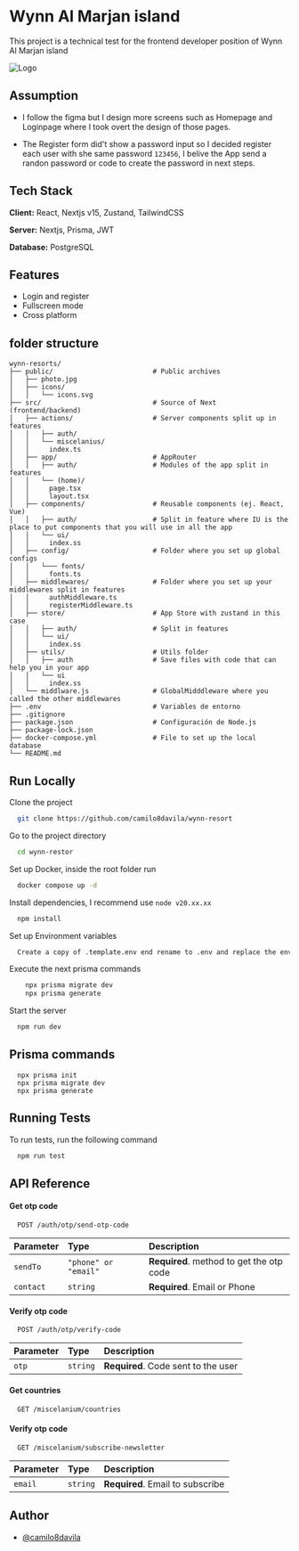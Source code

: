 
# Wynn Al Marjan island

This project is a technical test for the frontend developer position of Wynn Al Marjan island




![Logo](https://download.logo.wine/logo/Wynn_Resorts/Wynn_Resorts-Logo.wine.png)


## Assumption

- I follow the figma but I design more screens such as Homepage and  Loginpage where I took overt the design of those pages.

- The Register form did't show a password input so I decided register each user with she same password ```123456```, I belive the App send a randon password or code to create the password in next steps.


## Tech Stack

**Client:** React, Nextjs v15, Zustand, TailwindCSS

**Server:** Nextjs, Prisma, JWT

**Database:** PostgreSQL


## Features

- Login and register
- Fullscreen mode
- Cross platform


## folder structure

```
wynn-resorts/
├── public/                         # Public archives 
│   ├── photo.jpg
│   ├── icons/
│   │   └── icons.svg
├── src/                            # Source of Next (frontend/backend)
│   ├── actions/                    # Server components split up in features
│   │   ├── auth/
│   │   └── miscelanius/
│   │     index.ts 
│   ├── app/                        # AppRouter
│   │   ├── auth/                   # Modules of the app split in features
│   │   └── (home)/
│   │     page.tsx 
│   │     layout.tsx 
│   ├── components/                 # Reusable components (ej. React, Vue)
│   │   ├── auth/                   # Split in feature where IU is the place to put components that you will use in all the app
│   │   └── ui/
│   │     index.ss
│   ├── config/                     # Folder where you set up global configs
│   │   └─── fonts/
│   │     fonts.ts
│   ├── middlewares/                # Folder where you set up your middlewares split in features
│   │     authMiddleware.ts
│   │     registerMiddleware.ts
│   ├── store/                      # App Store with zustand in this case
│   │   ├── auth/                   # Split in features
│   │   └── ui/
│   │     index.ss
│   ├── utils/                      # Utils folder
│   │   ├── auth                    # Save files with code that can help you in your app
│   │   └── ui
│   │     index.ss
│   └── middlware.js                # GlobalMidddleware where you called the other middlewares
├── .env                            # Variables de entorno
├── .gitignore
├── package.json                    # Configuración de Node.js
├── package-lock.json
├── docker-compose.yml              # File to set up the local database
└── README.md
```
## Run Locally

Clone the project

```bash
  git clone https://github.com/camilo8davila/wynn-resort
```

Go to the project directory

```bash
  cd wynn-restor
```

Set up Docker, inside the root folder run

```bash
  docker compose up -d
```

Install dependencies, I recommend use ```node v20.xx.xx``` 

```bash
  npm install
```

Set up Environment variables

```bash
  Create a copy of .template.env end rename to .env and replace the enviroments
```

Execute the next prisma commands

```bash
    npx prisma migrate dev
    npx prisma generate
```

Start the server

```bash
  npm run dev
```


## Prisma commands

```
  npx prisma init
  npx prisma migrate dev
  npx prisma generate
```


## Running Tests

To run tests, run the following command

```bash
  npm run test
```


## API Reference

#### Get otp code

```http
  POST /auth/otp/send-otp-code
```

| Parameter | Type     | Description                |
| :-------- | :------- | :------------------------- |
| `sendTo`  | `"phone" or "email"` | **Required**. method to get the otp code  |
| `contact` | `string` | **Required**. Email or Phone |


#### Verify otp code

```http
  POST /auth/otp/verify-code
```

| Parameter | Type     | Description                |
| :-------- | :------- | :------------------------- |
| `otp` | `string` | **Required**. Code sent to the user |


#### Get countries

```http
  GET /miscelanium/countries
```

#### Verify otp code

```http
  GET /miscelanium/subscribe-newsletter
```

| Parameter | Type     | Description                |
| :-------- | :------- | :------------------------- |
| `email` | `string` | **Required**. Email to subscribe |



## Author

- [@camilo8davila](https://github.com/camilo8davila/wynn-resort)

